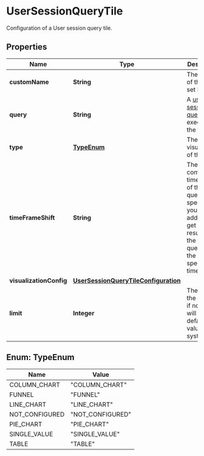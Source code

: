

# UserSessionQueryTile

Configuration of a User session query tile.

## Properties

| Name | Type | Description | Notes |
|------------ | ------------- | ------------- | -------------|
|**customName** | **String** | The name of the tile, set by user. |  |
|**query** | **String** | A [user session query](https://dt-url.net/dtusql) executed by the tile. |  |
|**type** | [**TypeEnum**](#TypeEnum) | The visualization of the tile. |  |
|**timeFrameShift** | **String** | The comparison timeframe of the query.    If specified, you additionally get the results of the same query with the specified time shift. |  [optional] |
|**visualizationConfig** | [**UserSessionQueryTileConfiguration**](UserSessionQueryTileConfiguration.md) |  |  [optional] |
|**limit** | **Integer** | The limit of the results, if not set will use the default value of the system |  [optional] |



## Enum: TypeEnum

| Name | Value |
|---- | -----|
| COLUMN_CHART | &quot;COLUMN_CHART&quot; |
| FUNNEL | &quot;FUNNEL&quot; |
| LINE_CHART | &quot;LINE_CHART&quot; |
| NOT_CONFIGURED | &quot;NOT_CONFIGURED&quot; |
| PIE_CHART | &quot;PIE_CHART&quot; |
| SINGLE_VALUE | &quot;SINGLE_VALUE&quot; |
| TABLE | &quot;TABLE&quot; |



